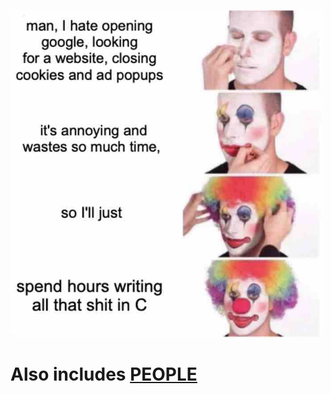 <img style="width:500px" src="./pic.jpg" /></a>   

# Also includes [PEOPLE](https://github.com/CallumBeaney/people) 